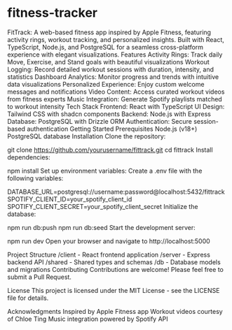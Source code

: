 # fitness-tracker
FitTrack: A web-based fitness app inspired by Apple Fitness, featuring activity rings, workout tracking, and personalized insights. Built with React, TypeScript, Node.js, and PostgreSQL for a seamless cross-platform experience with elegant visualizations.
Features
Activity Rings: Track daily Move, Exercise, and Stand goals with beautiful visualizations
Workout Logging: Record detailed workout sessions with duration, intensity, and statistics
Dashboard Analytics: Monitor progress and trends with intuitive data visualizations
Personalized Experience: Enjoy custom welcome messages and notifications
Video Content: Access curated workout videos from fitness experts
Music Integration: Generate Spotify playlists matched to workout intensity
Tech Stack
Frontend: React with TypeScript
UI Design: Tailwind CSS with shadcn components
Backend: Node.js with Express
Database: PostgreSQL with Drizzle ORM
Authentication: Secure session-based authentication
Getting Started
Prerequisites
Node.js (v18+)
PostgreSQL database
Installation
Clone the repository:

git clone https://github.com/yourusername/fittrack.git
cd fittrack
Install dependencies:

npm install
Set up environment variables: Create a .env file with the following variables:

DATABASE_URL=postgresql://username:password@localhost:5432/fittrack
SPOTIFY_CLIENT_ID=your_spotify_client_id
SPOTIFY_CLIENT_SECRET=your_spotify_client_secret
Initialize the database:

npm run db:push
npm run db:seed
Start the development server:

npm run dev
Open your browser and navigate to http://localhost:5000

Project Structure
/client - React frontend application
/server - Express backend API
/shared - Shared types and schemas
/db - Database models and migrations
Contributing
Contributions are welcome! Please feel free to submit a Pull Request.

License
This project is licensed under the MIT License - see the LICENSE file for details.

Acknowledgments
Inspired by Apple Fitness app
Workout videos courtesy of Chloe Ting
Music integration powered by Spotify API
